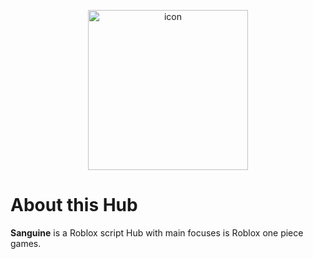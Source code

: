 <p align="center">
<img width="256" alt="icon" src="https://github.com/user-attachments/assets/28a55e6f-75ea-40d0-b7e4-38e4700288e7" />
</p>

# About this Hub
**Sanguine** is a Roblox script Hub with main focuses is Roblox one piece games.
